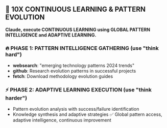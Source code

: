 ## 🚀 10X CONTINUOUS LEARNING & PATTERN EVOLUTION
**Claude, execute CONTINUOUS LEARNING using GLOBAL PATTERN INTELLIGENCE and ADAPTIVE LEARNING.**
### 🔥 **PHASE 1: PATTERN INTELLIGENCE GATHERING** (use "think hard")
- **websearch**: "emerging technology patterns 2024 trends"
- **github**: Research evolution patterns in successful projects
- **fetch**: Download methodology evolution guides
### ⚡ **PHASE 2: ADAPTIVE LEARNING EXECUTION** (use "think harder")
- Pattern evolution analysis with success/failure identification
- Knowledge synthesis and adaptive strategies
✅ Global pattern access, adaptive intelligence, continuous improvement
